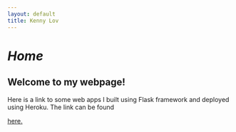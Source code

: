 ```yaml
---
layout: default
title: Kenny Lov
---
```

<style> nav ul li:nth-child(1) a{
 color: #64c2ec; 
 text-decoration:underline;
 text-decoration-color:#64c2ec;
} 

</style>

# *Home*

## Welcome to my webpage!

Here is a link to some web apps I built using Flask framework and deployed using Heroku. The link can be found <a href = "https://clfkenny.herokuapp.com"> <p>here.</p> </a>
